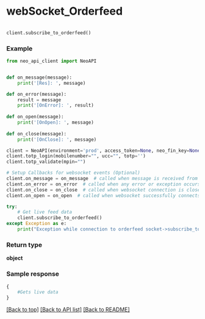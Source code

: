 # **webSocket_Orderfeed**

```python

client.subscribe_to_orderfeed()
```

### Example

```python
from neo_api_client import NeoAPI


def on_message(message):
    print('[Res]: ', message)

def on_error(message):
    result = message
    print('[OnError]: ', result)
    
def on_open(message):
    print('[OnOpen]: ', message)
    
def on_close(message):
    print('[OnClose]: ', message)

client = NeoAPI(environment='prod', access_token=None, neo_fin_key=None)
client.totp_login(mobilenumber="", ucc="", totp='')
client.totp_validate(mpin="")

# Setup Callbacks for websocket events (Optional)
client.on_message = on_message  # called when message is received from websocket
client.on_error = on_error  # called when any error or exception occurs in code or websocket
client.on_close = on_close  # called when websocket connection is closed
client.on_open = on_open  # called when websocket successfully connects

try:
    # Get live feed data
    client.subscribe_to_orderfeed()
except Exception as e:
    print("Exception while connection to orderfeed socket->subscribe_to_orderfeed: %s\n" % e)

```

### Return type

**object**

### Sample response

```python
{  
    #Gets live data 
}
```

[[Back to top]](#) [[Back to API list]](../README.md#documentation-for-api-endpoints)  [[Back to README]](../README.md)
